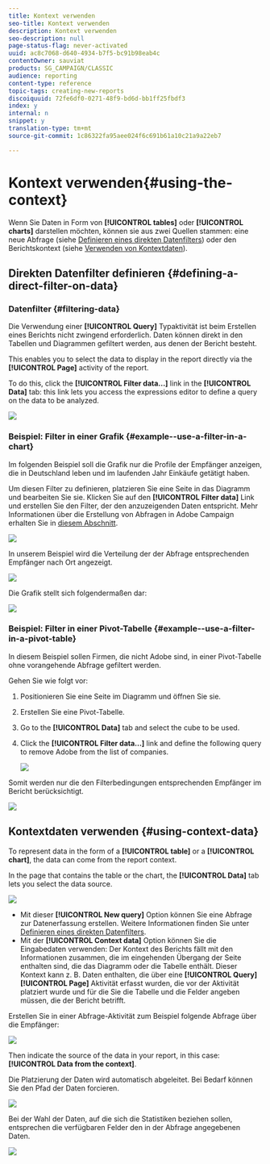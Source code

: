 ```yaml
---
title: Kontext verwenden
seo-title: Kontext verwenden
description: Kontext verwenden
seo-description: null
page-status-flag: never-activated
uuid: ac8c7068-d640-4934-b7f5-bc91b98eab4c
contentOwner: sauviat
products: SG_CAMPAIGN/CLASSIC
audience: reporting
content-type: reference
topic-tags: creating-new-reports
discoiquuid: 72fe6df0-0271-48f9-bd6d-bb1ff25fbdf3
index: y
internal: n
snippet: y
translation-type: tm+mt
source-git-commit: 1c86322fa95aee024f6c691b61a10c21a9a22eb7

---
```



# Kontext verwenden{#using-the-context}

Wenn Sie Daten in Form von **[!UICONTROL tables]** oder **[!UICONTROL charts]** darstellen möchten, können sie aus zwei Quellen stammen: eine neue Abfrage (siehe [Definieren eines direkten Datenfilters](#defining-a-direct-filter-on-data)) oder den Berichtskontext (siehe [Verwenden von Kontextdaten](#using-context-data)).

## Direkten Datenfilter definieren {#defining-a-direct-filter-on-data}

### Datenfilter {#filtering-data}

Die Verwendung einer **[!UICONTROL Query]** Typaktivität ist beim Erstellen eines Berichts nicht zwingend erforderlich. Daten können direkt in den Tabellen und Diagrammen gefiltert werden, aus denen der Bericht besteht.

This enables you to select the data to display in the report directly via the **[!UICONTROL Page]** activity of the report.

To do this, click the **[!UICONTROL Filter data...]** link in the **[!UICONTROL Data]** tab: this link lets you access the expressions editor to define a query on the data to be analyzed.

![](assets/reporting_filter_data_from_page.png)

### Beispiel: Filter in einer Grafik {#example--use-a-filter-in-a-chart}

Im folgenden Beispiel soll die Grafik nur die Profile der Empfänger anzeigen, die in Deutschland leben und im laufenden Jahr Einkäufe getätigt haben.

Um diesen Filter zu definieren, platzieren Sie eine Seite in das Diagramm und bearbeiten Sie sie. Klicken Sie auf den **[!UICONTROL Filter data]** Link und erstellen Sie den Filter, der den anzuzeigenden Daten entspricht. Mehr Informationen über die Erstellung von Abfragen in Adobe Campaign erhalten Sie in [diesem Abschnitt](../../platform/using/about-queries-in-campaign.md).

![](assets/s_ncs_advuser_report_wizard_029.png)

In unserem Beispiel wird die Verteilung der der Abfrage entsprechenden Empfänger nach Ort angezeigt.

![](assets/reporting_graph_with_2vars.png)

Die Grafik stellt sich folgendermaßen dar:

![](assets/reporting_graph_with_2vars_preview.png)

### Beispiel: Filter in einer Pivot-Tabelle {#example--use-a-filter-in-a-pivot-table}

In diesem Beispiel sollen Firmen, die nicht Adobe sind, in einer Pivot-Tabelle ohne vorangehende Abfrage gefiltert werden.

Gehen Sie wie folgt vor:

1. Positionieren Sie eine Seite im Diagramm und öffnen Sie sie.
1. Erstellen Sie eine Pivot-Tabelle.
1. Go to the **[!UICONTROL Data]** tab and select the cube to be used.
1. Click the **[!UICONTROL Filter data...]** link and define the following query to remove Adobe from the list of companies.

   ![](assets/s_ncs_advuser_report_display_03.png)

Somit werden nur die den Filterbedingungen entsprechenden Empfänger im Bericht berücksichtigt.

![](assets/s_ncs_advuser_report_display_04.png)

## Kontextdaten verwenden {#using-context-data}

To represent data in the form of a **[!UICONTROL table]** or a **[!UICONTROL chart]**, the data can come from the report context.

In the page that contains the table or the chart, the **[!UICONTROL Data]** tab lets you select the data source.

![](assets/s_ncs_advuser_report_datasource_3.png)

* Mit dieser **[!UICONTROL New query]** Option können Sie eine Abfrage zur Datenerfassung erstellen. Weitere Informationen finden Sie unter [Definieren eines direkten Datenfilters](#defining-a-direct-filter-on-data).
* Mit der **[!UICONTROL Context data]** Option können Sie die Eingabedaten verwenden: Der Kontext des Berichts fällt mit den Informationen zusammen, die im eingehenden Übergang der Seite enthalten sind, die das Diagramm oder die Tabelle enthält. Dieser Kontext kann z. B. Daten enthalten, die über eine **[!UICONTROL Query]** **[!UICONTROL Page]** Aktivität erfasst wurden, die vor der Aktivität platziert wurde und für die Sie die Tabelle und die Felder angeben müssen, die der Bericht betrifft.

Erstellen Sie in einer Abfrage-Aktivität zum Beispiel folgende Abfrage über die Empfänger:

![](assets/s_ncs_advuser_report_datasource_2.png)

Then indicate the source of the data in your report, in this case: **[!UICONTROL Data from the context]**.

Die Platzierung der Daten wird automatisch abgeleitet. Bei Bedarf können Sie den Pfad der Daten forcieren.

![](assets/s_ncs_advuser_report_datasource_4.png)

Bei der Wahl der Daten, auf die sich die Statistiken beziehen sollen, entsprechen die verfügbaren Felder den in der Abfrage angegebenen Daten.

![](assets/s_ncs_advuser_report_datasource_1.png)

